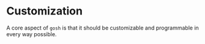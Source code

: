 # Customization

A core aspect of `gosh` is that it should be customizable and programmable in every way possible.